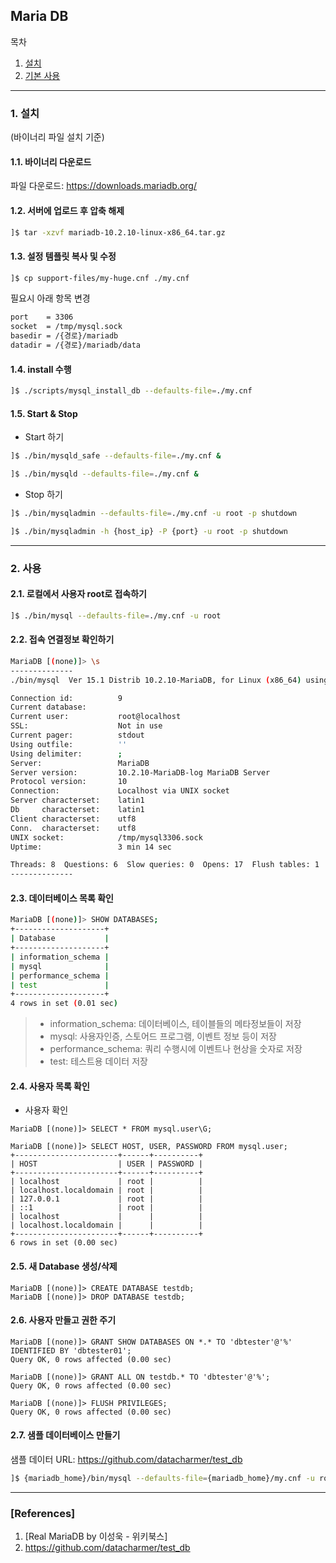 ## Maria DB

목차

1. [설치](#설치)
1. [기본 사용](#사용)

* * *

### 1. 설치

(바이너리 파일 설치 기준)

#### 1.1. 바이너리 다운로드

파일 다운로드: https://downloads.mariadb.org/

#### 1.2. 서버에 업로드 후 압축 해제

```bash
]$ tar -xzvf mariadb-10.2.10-linux-x86_64.tar.gz
```

#### 1.3. 설정 템플릿 복사 및 수정
```bash
]$ cp support-files/my-huge.cnf ./my.cnf
```

필요시 아래 항목 변경
```txt
port    = 3306
socket  = /tmp/mysql.sock
basedir = /{경로}/mariadb
datadir = /{경로}/mariadb/data
```

#### 1.4. install 수행

```bash
]$ ./scripts/mysql_install_db --defaults-file=./my.cnf
```

#### 1.5. Start & Stop

* Start 하기
```bash
]$ ./bin/mysqld_safe --defaults-file=./my.cnf &
```
```bash
]$ ./bin/mysqld --defaults-file=./my.cnf &
```

* Stop 하기
```bash
]$ ./bin/mysqladmin --defaults-file=./my.cnf -u root -p shutdown
```
```bash
]$ ./bin/mysqladmin -h {host_ip} -P {port} -u root -p shutdown
```

* * *

### 2. 사용

#### 2.1. 로컬에서 사용자 root로 접속하기

```bash
]$ ./bin/mysql --defaults-file=./my.cnf -u root
```

#### 2.2. 접속 연결정보 확인하기

```bash
MariaDB [(none)]> \s
--------------
./bin/mysql  Ver 15.1 Distrib 10.2.10-MariaDB, for Linux (x86_64) using readline 5.1

Connection id:          9
Current database:
Current user:           root@localhost
SSL:                    Not in use
Current pager:          stdout
Using outfile:          ''
Using delimiter:        ;
Server:                 MariaDB
Server version:         10.2.10-MariaDB-log MariaDB Server
Protocol version:       10
Connection:             Localhost via UNIX socket
Server characterset:    latin1
Db     characterset:    latin1
Client characterset:    utf8
Conn.  characterset:    utf8
UNIX socket:            /tmp/mysql3306.sock
Uptime:                 3 min 14 sec

Threads: 8  Questions: 6  Slow queries: 0  Opens: 17  Flush tables: 1  Open tables: 11  Queries per second avg: 0.030
--------------
```

#### 2.3. 데이터베이스 목록 확인

```bash
MariaDB [(none)]> SHOW DATABASES;
+--------------------+
| Database           |
+--------------------+
| information_schema |
| mysql              |
| performance_schema |
| test               |
+--------------------+
4 rows in set (0.01 sec)
```
> * information_schema: 데이터베이스, 테이블들의 메타정보들이 저장
> * mysql: 사용자인증, 스토어드 프로그램, 이벤트 정보 등이 저장
> * performance_schema: 쿼리 수행시에 이벤트나 현상을 숫자로 저장
> * test: 테스트용 데이터 저장

#### 2.4. 사용자 목록 확인

* 사용자 확인
```mysql
MariaDB [(none)]> SELECT * FROM mysql.user\G;
```
```mysql
MariaDB [(none)]> SELECT HOST, USER, PASSWORD FROM mysql.user;
+-----------------------+------+----------+
| HOST                  | USER | PASSWORD |
+-----------------------+------+----------+
| localhost             | root |          |
| localhost.localdomain | root |          |
| 127.0.0.1             | root |          |
| ::1                   | root |          |
| localhost             |      |          |
| localhost.localdomain |      |          |
+-----------------------+------+----------+
6 rows in set (0.00 sec)
```

#### 2.5. 새 Database 생성/삭제

```mysql
MariaDB [(none)]> CREATE DATABASE testdb;
MariaDB [(none)]> DROP DATABASE testdb;
```

#### 2.6. 사용자 만들고 권한 주기

```mysql
MariaDB [(none)]> GRANT SHOW DATABASES ON *.* TO 'dbtester'@'%' IDENTIFIED BY 'dbtester01';
Query OK, 0 rows affected (0.00 sec)

MariaDB [(none)]> GRANT ALL ON testdb.* TO 'dbtester'@'%';
Query OK, 0 rows affected (0.00 sec)

MariaDB [(none)]> FLUSH PRIVILEGES;
Query OK, 0 rows affected (0.00 sec)
```
#### 2.7. 샘플 데이터베이스 만들기

샘플 데이터 URL: https://github.com/datacharmer/test_db
```bash
]$ {mariadb_home}/bin/mysql --defaults-file={mariadb_home}/my.cnf -u root -p < employees.sql
```

* * *

### [References]
1. [Real MariaDB by 이성욱 - 위키북스]
1. https://github.com/datacharmer/test_db

